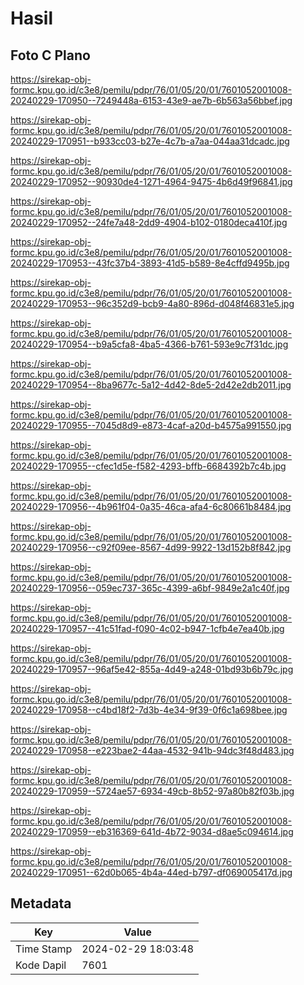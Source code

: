 # Hasil

## Foto C Plano

https://sirekap-obj-formc.kpu.go.id/c3e8/pemilu/pdpr/76/01/05/20/01/7601052001008-20240229-170950--7249448a-6153-43e9-ae7b-6b563a56bbef.jpg

https://sirekap-obj-formc.kpu.go.id/c3e8/pemilu/pdpr/76/01/05/20/01/7601052001008-20240229-170951--b933cc03-b27e-4c7b-a7aa-044aa31dcadc.jpg

https://sirekap-obj-formc.kpu.go.id/c3e8/pemilu/pdpr/76/01/05/20/01/7601052001008-20240229-170952--90930de4-1271-4964-9475-4b6d49f96841.jpg

https://sirekap-obj-formc.kpu.go.id/c3e8/pemilu/pdpr/76/01/05/20/01/7601052001008-20240229-170952--24fe7a48-2dd9-4904-b102-0180deca410f.jpg

https://sirekap-obj-formc.kpu.go.id/c3e8/pemilu/pdpr/76/01/05/20/01/7601052001008-20240229-170953--43fc37b4-3893-41d5-b589-8e4cffd9495b.jpg

https://sirekap-obj-formc.kpu.go.id/c3e8/pemilu/pdpr/76/01/05/20/01/7601052001008-20240229-170953--96c352d9-bcb9-4a80-896d-d048f46831e5.jpg

https://sirekap-obj-formc.kpu.go.id/c3e8/pemilu/pdpr/76/01/05/20/01/7601052001008-20240229-170954--b9a5cfa8-4ba5-4366-b761-593e9c7f31dc.jpg

https://sirekap-obj-formc.kpu.go.id/c3e8/pemilu/pdpr/76/01/05/20/01/7601052001008-20240229-170954--8ba9677c-5a12-4d42-8de5-2d42e2db2011.jpg

https://sirekap-obj-formc.kpu.go.id/c3e8/pemilu/pdpr/76/01/05/20/01/7601052001008-20240229-170955--7045d8d9-e873-4caf-a20d-b4575a991550.jpg

https://sirekap-obj-formc.kpu.go.id/c3e8/pemilu/pdpr/76/01/05/20/01/7601052001008-20240229-170955--cfec1d5e-f582-4293-bffb-6684392b7c4b.jpg

https://sirekap-obj-formc.kpu.go.id/c3e8/pemilu/pdpr/76/01/05/20/01/7601052001008-20240229-170956--4b961f04-0a35-46ca-afa4-6c80661b8484.jpg

https://sirekap-obj-formc.kpu.go.id/c3e8/pemilu/pdpr/76/01/05/20/01/7601052001008-20240229-170956--c92f09ee-8567-4d99-9922-13d152b8f842.jpg

https://sirekap-obj-formc.kpu.go.id/c3e8/pemilu/pdpr/76/01/05/20/01/7601052001008-20240229-170956--059ec737-365c-4399-a6bf-9849e2a1c40f.jpg

https://sirekap-obj-formc.kpu.go.id/c3e8/pemilu/pdpr/76/01/05/20/01/7601052001008-20240229-170957--41c51fad-f090-4c02-b947-1cfb4e7ea40b.jpg

https://sirekap-obj-formc.kpu.go.id/c3e8/pemilu/pdpr/76/01/05/20/01/7601052001008-20240229-170957--96af5e42-855a-4d49-a248-01bd93b6b79c.jpg

https://sirekap-obj-formc.kpu.go.id/c3e8/pemilu/pdpr/76/01/05/20/01/7601052001008-20240229-170958--c4bd18f2-7d3b-4e34-9f39-0f6c1a698bee.jpg

https://sirekap-obj-formc.kpu.go.id/c3e8/pemilu/pdpr/76/01/05/20/01/7601052001008-20240229-170958--e223bae2-44aa-4532-941b-94dc3f48d483.jpg

https://sirekap-obj-formc.kpu.go.id/c3e8/pemilu/pdpr/76/01/05/20/01/7601052001008-20240229-170959--5724ae57-6934-49cb-8b52-97a80b82f03b.jpg

https://sirekap-obj-formc.kpu.go.id/c3e8/pemilu/pdpr/76/01/05/20/01/7601052001008-20240229-170959--eb316369-641d-4b72-9034-d8ae5c094614.jpg

https://sirekap-obj-formc.kpu.go.id/c3e8/pemilu/pdpr/76/01/05/20/01/7601052001008-20240229-170951--62d0b065-4b4a-44ed-b797-df069005417d.jpg


## Metadata

| Key        | Value               |
| ---------- | ------------------- |
| Time Stamp | 2024-02-29 18:03:48 |
| Kode Dapil | 7601                |



